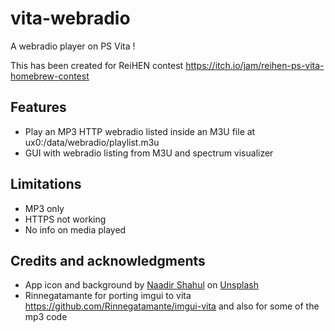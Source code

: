 # vita-webradio

A webradio player on PS Vita !

This has been created for ReiHEN contest
https://itch.io/jam/reihen-ps-vita-homebrew-contest

## Features

- Play an MP3 HTTP webradio listed inside an M3U file at ux0:/data/webradio/playlist.m3u
- GUI with webradio listing from M3U and spectrum visualizer

## Limitations

- MP3 only
- HTTPS not working
- No info on media played

## Credits and acknowledgments

- App icon and background by <a href="https://unsplash.com/fr/@naadirshah?utm_content=creditCopyText&utm_medium=referral&utm_source=unsplash">Naadir Shahul</a> on <a href="https://unsplash.com/fr/photos/radio-beige-et-noire-GpyLtafx7F0?utm_content=creditCopyText&utm_medium=referral&utm_source=unsplash">Unsplash</a>
- Rinnegatamante for porting imgui to vita https://github.com/Rinnegatamante/imgui-vita and also for some of the mp3 code
